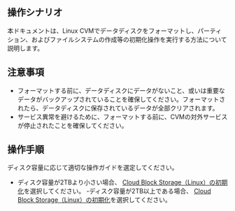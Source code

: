 ## 操作シナリオ
本ドキュメントは、Linux CVMでデータディスクをフォーマットし、パーティション、およびファイルシステムの作成等の初期化操作を実行する方法について説明します。

## 注意事項

- フォーマットする前に、データディスクにデータがないこと、或いは重要なデータがバックアップされていることを確保してください。フォーマットされたら、データディスクに保存されているデータが全部クリアされます。
- サービス異常を避けるために、フォーマットする前に、CVMの対外サービスが停止されたことを確保してください。

## 操作手順

ディスク容量に応じて適切な操作ガイドを選定してください。
- ディスク容量が2TBより小さい場合、 [Cloud Block Storage（Linux）の初期化](https://intl.cloud.tencent.com/document/product/362/6734)を選択してください。
-ディスク容量が2TB以上である場合、 [Cloud Block Storage（Linux）の初期化](https://intl.cloud.tencent.com/document/product/362/6735)を選択してください。

